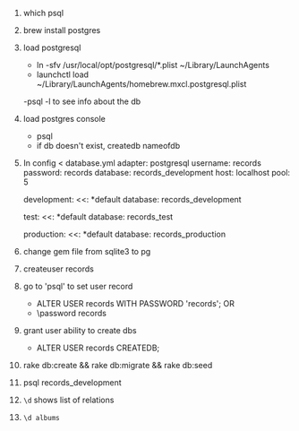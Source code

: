 1. which psql
2. brew install postgres
3. load postgresql
    - ln -sfv /usr/local/opt/postgresql/*.plist ~/Library/LaunchAgents
    - launchctl load ~/Library/LaunchAgents/homebrew.mxcl.postgresql.plist

    -psql -l to see info about the db
4. load postgres console
    - psql
    - if db doesn't exist, createdb nameofdb

5. In config < database.yml
    adapter: postgresql
    username: records
    password: records
    database: records_development
    host: localhost
    pool: 5

    development:
      <<: *default
      database: records_development

    test:
      <<: *default
      database: records_test

    production:
      <<: *default
      database: records_production

6. change gem file
    from sqlite3 to pg

7. createuser records

8. go to 'psql' to set user record
    - ALTER USER records WITH PASSWORD 'records';
    OR
    - \password records

9. grant user ability to create dbs
    - ALTER USER records CREATEDB;

10. rake db:create && rake db:migrate && rake db:seed

11. psql records_development
12. `\d` shows list of relations
13. `\d albums`